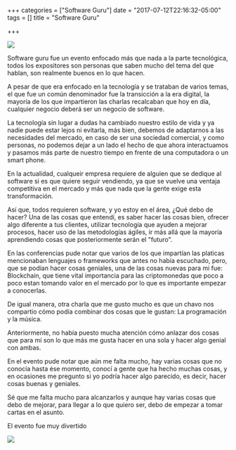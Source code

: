 +++
categories = ["Software Guru"]
date = "2017-07-12T22:16:32-05:00"
tags = []
title = "Software Guru"

+++

<img src="/images/fulls/sofwareGuru.png">

Software guru fue un evento enfocado más que nada  a la parte tecnológica, todos los expositores son personas que saben mucho del tema del que hablan, son realmente buenos en lo que hacen.

A pesar de que era enfocado en la tecnología y se trataban de varios temas, el que fue un común denominador fue la transicción a la era digital, la mayoría de los que impartieron las charlas recalcaban que hoy en día, cualquier negocio deberá ser un negocio de software.

 La tecnología sin lugar a dudas ha cambiado nuestro estilo de vida y ya nadie puede estar lejos ni evitarla, más bien, debemos de adaptarnos a las necesidades del mercado, en caso de ser una sociedad comercial, y como personas, no podemos dejar a un lado el hecho de que ahora interactuamos y pasamos más parte de nuestro tiempo en frente de una computadora o un smart phone.


En la actualidad, cualqueir empresa requiere de alguien que se dedique al software si es que quiere seguir vendiendo, ya que se vuelve una ventaja competitiva en el mercado y más que nada que la gente exige esta transformación.

Así que, todos requieren software, y yo estoy en el área, ¿Qué debo de hacer? Una de las cosas que entendí, es saber hacer las cosas bien, ofrecer algo diferente a tus clientes, utilizar tecnología que ayuden a mejorar procesos, hacer uso de las metodologías ágiles, ir más allá que la mayoría aprendiendo cosas que posteriormente serán el "futuro".

En las conferencias pude notar que varios de los que impartían las platicas mencionaban lenguajes o frameworks que antes no había escuchado, pero, que se podían hacer cosas geniales, una de las cosas nuevas para mi fue: Blockchain, que tiene vital importancia para las criptomonedas que poco a poco estan tomando valor en el mercado por lo que es importante empezar a conocerlas.

De igual manera, otra charla que me gusto mucho es que un chavo nos compartio cómo  podía combinar dos cosas que le gustan: La programación y la música.

Anteriormente, no había puesto mucha atención cómo anlazar dos cosas que para mí son lo que más me gusta hacer en una sola y hacer algo genial con ambas.

En el evento pude notar que aún me falta mucho, hay varias cosas que no conocía hasta ése momento, conocí a gente que ha hecho muchas cosas, y en ocasiones me pregunto si yo podría hacer algo parecido, es decir, hacer cosas buenas y geniales.

Sé que me falta mucho para alcanzarlos y aunque hay varias cosas que debo de mejorar, para llegar a lo que quiero ser, debo de empezar a tomar cartas en el asunto.

El evento fue muy divertido

<img src="/images/fulls/guru.png">
